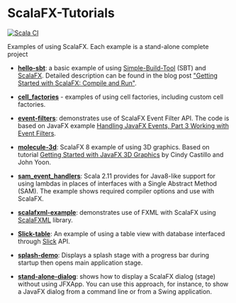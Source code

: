 ScalaFX-Tutorials
=================

[![Scala CI](https://github.com/scalafx/ScalaFX-Tutorials/actions/workflows/scala.yml/badge.svg)](https://github.com/scalafx/ScalaFX-Tutorials/actions/workflows/scala.yml)

Examples of using ScalaFX. Each example is a stand-alone complete project

* [__hello-sbt__](hello-sbt): 
   a basic example of using [Simple-Build-Tool](http://www.scala-sbt.org/) (SBT) and
   [ScalaFX](http://scalafx.org). Detailed description can be found in the blog post
   ["Getting Started with ScalaFX: Compile and Run"](http://codingonthestaircase.wordpress.com/2013/05/17/getting-started-with-scalafx-compile-and-run-2/).
  
* [__cell_factories__](cell_factories) - examples of using cell factories, including custom cell factories.

* [__event-filters__](event-filters):
   demonstrates use of ScalaFX Event Filter API. The code is based on JavaFX example
   [Handling JavaFX Events, Part 3 Working with Event Filters](http://docs.oracle.com/javafx/2/events/filters.htm).

* [__molecule-3d__](molecule-3d):
   ScalaFX 8 example of using 3D graphics. Based on tutorial
   [Getting Started with JavaFX 3D Graphics](http://docs.oracle.com/javafx/8/3d_graphics/jfxpub-3d_graphics.htm)
   by Cindy Castillo and John Yoon.

* [__sam_event_handlers__](sam_event_handlers):
  Scala 2.11 provides for Java8-like support for using lambdas in places of interfaces with a Single Abstract Method (SAM). The example shows required compiler options and use with ScalaFX.

* [__scalafxml-example__](scalafxml-example):
   demonstrates use of FXML with ScalaFX using [ScalaFXML](https://github.com/vigoo/scalafxml)
   library.

* [__Slick-table__](slick-table): An example of using a table view with database interfaced through [Slick](http://slick.lightbend.com/) API.

* [__splash-demo__](splash-demo): Displays a splash stage with a progress bar during startup then opens main application stage.

* [__stand-alone-dialog__](stand-alone-dialog):
   shows how to display a ScalaFX dialog (stage) without using JFXApp. You can use this approach,
   for instance, to show a JavaFX dialog from a command line or from a Swing application.
